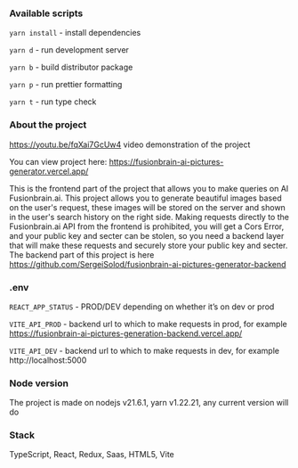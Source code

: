 ### Available scripts

`yarn install` - install dependencies

`yarn d` - run development server

`yarn b` - build distributor package

`yarn p` - run prettier formatting

`yarn t` - run type check

### About the project

https://youtu.be/fqXai7GcUw4 video demonstration of the project

You can view project here: https://fusionbrain-ai-pictures-generator.vercel.app/

This is the frontend part of the project that allows you to make queries on AI Fusionbrain.ai. This project allows you to generate beautiful images based on the user's request, these images will be stored on the server and shown in the user's search history on the right side. Making requests directly to the Fusionbrain.ai API from the frontend is prohibited, you will get a Cors Error, and your public key and secter can be stolen, so you need a backend layer that will make these requests and securely store your public key and secter. The backend part of this project is here https://github.com/SergeiSolod/fusionbrain-ai-pictures-generator-backend

### .env

`REACT_APP_STATUS` - PROD/DEV depending on whether it’s on dev or prod

`VITE_API_PROD` - backend url to which to make requests in prod, for example https://fusionbrain-ai-pictures-generation-backend.vercel.app/

`VITE_API_DEV` - backend url to which to make requests in dev, for example http://localhost:5000

### Node version

The project is made on nodejs v21.6.1, yarn v1.22.21, any current version will do

### Stack

TypeScript, React, Redux, Saas, HTML5, Vite
